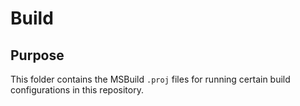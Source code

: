 # Build

## Purpose
This folder contains the MSBuild `.proj` files for running certain build configurations in this repository.
